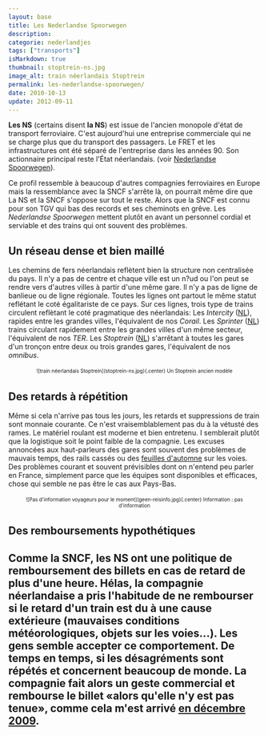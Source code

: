 ```yaml
---
layout: base
title: Les Nederlandse Spoorwegen
description: 
categorie: nederlandjes
tags: ["transports"]
isMarkdown: true
thumbnail: stoptrein-ns.jpg
image_alt: train néerlandais Stoptrein
permalink: les-nederlandse-spoorwegen/
date: 2010-10-13
update: 2012-09-11
---
```




**Les NS** (certains disent **la NS**) est issue de l'ancien monopole d'état de transport ferroviaire. C'est aujourd'hui une entreprise commerciale qui ne se charge plus que du transport des passagers. Le FRET et les infrastructures ont été séparé de l'entreprise dans les années 90. Son actionnaire principal reste l'État néerlandais. (voir [Nederlandse Spoorwegen](http://fr.wikipedia.org/wiki/Nederlandse_Spoorwegen)).

Ce profil ressemble à beaucoup d'autres compagnies ferroviaires en Europe mais la ressemblance avec la SNCF s'arrête là, on pourrait même dire que La NS et la SNCF s'oppose sur tout le reste. Alors que la SNCF est connu pour son TGV qui bas des records et ses cheminots en grêve. Les *Nederlandse Spoorwegen* mettent plutôt en avant un personnel cordial et serviable et des trains qui ont souvent des problèmes. 

## Un réseau dense et bien maillé

Les chemins de fers néerlandais reflètent bien la structure non centralisée du pays. Il n'y a pas de centre et chaque ville est un n?ud ou l'on peut se rendre vers d'autres villes à partir d'une même gare. Il n'y a pas de ligne de banlieue ou de ligne régionale. Toutes les lignes ont partout le même statut reflétant le coté égalitariste de ce pays. Sur ces lignes, trois type de trains circulent reflètant le coté pragmatique des néerlandais: Les *Intercity* ([NL](http://nl.wikipedia.org/wiki/Intercity)), rapides entre les grandes villes, l'équivalent de nos *Corail*. Les *Sprinter* ([NL](http://nl.wikipedia.org/wiki/Sprinter_%28treinsoort%29)) trains circulant rapidement entre les grandes villes d'un même secteur, l'équivalent de nos *TER*. Les *Stoptrein* ([NL](http://nl.wikipedia.org/wiki/Stoptrein)) s'arrêtant à toutes les gares d'un tronçon entre deux ou trois grandes gares, l'équivalent de nos *omnibus*.

<!-- HTML -->
<div style="padding:3px; text-align:center; margin:auto; font-size:10px;">
<!-- / HTML -->
![train néerlandais Stoptrein](stoptrein-ns.jpg){.center}
Un Stoptrein ancien modèle
<!-- HTML -->
</div>
<!-- / HTML -->

## Des retards à répétition

Même si cela n'arrive pas tous les jours, les retards et suppressions de train sont monnaie courante. Ce n'est vraisemblablement pas du à la vétusté des rames. Le matériel roulant est moderne et bien entretenu. I semblerait plutôt que la logistique soit le point faible de la compagnie. Les excuses annoncées aux haut-parleurs des gares sont souvent des problèmes de mauvais temps, des rails cassés ou des [feuilles d'automne](/les-marronniers-de-l-automne) sur les voies. Des problèmes courant et souvent prévisibles dont on n'entend peu parler en France, simplement parce que les équipes sont disponibles et efficaces, chose qui semble ne pas être le cas aux Pays-Bas.

<!-- HTML -->
<div style="padding:3px; text-align:center; margin:auto; font-size:10px;">
<!-- / HTML -->
![Pas d'information voyageurs pour le moment](geen-reisinfo.jpg){.center}
Information : pas d'information
<!-- HTML -->
</div>
<!-- / HTML -->

## Des remboursements hypothétiques

Comme la SNCF, les NS ont une politique de remboursement des billets en cas de retard de plus d'une heure. Hélas, la compagnie néerlandaise a pris l'habitude de ne rembourser si le retard d'un train est du à une cause extérieure (mauvaises conditions météorologiques, objets sur les voies...). Les gens semble accepter ce comportement. De temps en temps, si les désagréments sont répétés et concernent beaucoup de monde. La compagnie fait alors un geste commercial et rembourse le billet «alors qu'elle n'y est pas tenue», comme cela m'est arrivé [en décembre 2009](/thalys-comparatif-des-services-clients).
---